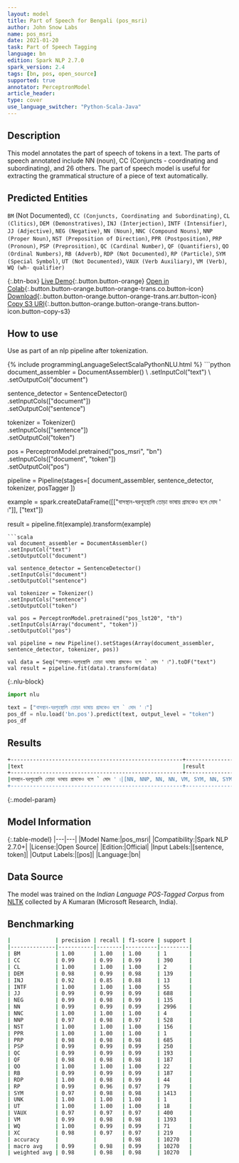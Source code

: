 ```yaml
---
layout: model
title: Part of Speech for Bengali (pos_msri)
author: John Snow Labs
name: pos_msri
date: 2021-01-20
task: Part of Speech Tagging
language: bn
edition: Spark NLP 2.7.0
spark_version: 2.4
tags: [bn, pos, open_source]
supported: true
annotator: PerceptronModel
article_header:
type: cover
use_language_switcher: "Python-Scala-Java"
---
```


## Description

This model annotates the part of speech of tokens in a text. The parts of speech annotated include NN (noun), CC (Conjuncts  - coordinating and subordinating), and 26 others. The part of speech model is useful for extracting the grammatical structure of a piece of text automatically.

## Predicted Entities

`BM` (Not Documented), `CC (Conjuncts, Coordinating and Subordinating)`, `CL (Clitics)`, `DEM (Demonstratives)`, `INJ (Interjection)`, `INTF (Intensifier)`, `JJ (Adjective)`, `NEG (Negative)`, `NN (Noun)`, `NNC (Compound Nouns)`, `NNP (Proper Noun)`, `NST (Preposition of Direction)`, `PPR (Postposition)`, `PRP (Pronoun)`, `PSP (Preprosition)`, `QC (Cardinal Number)`, `QF (Quantifiers)`, `QO (Ordinal Numbers)`, `RB (Adverb)`, `RDP (Not Documented)`, `RP (Particle)`, `SYM (Special Symbol)`, `UT (Not Documented)`, `VAUX (Verb Auxiliary)`, `VM (Verb)`, `WQ (wh- qualifier)`

{:.btn-box}
[Live Demo](https://demo.johnsnowlabs.com/public/GRAMMAR_EN/){:.button.button-orange}
[Open in Colab](https://colab.research.google.com/github/JohnSnowLabs/spark-nlp-workshop/blob/master/tutorials/streamlit_notebooks/GRAMMAR_EN.ipynb){:.button.button-orange.button-orange-trans.co.button-icon}
[Download](https://s3.amazonaws.com/auxdata.johnsnowlabs.com/public/models/pos_msri_bn_2.7.0_2.4_1611173659719.zip){:.button.button-orange.button-orange-trans.arr.button-icon}
[Copy S3 URI](s3://auxdata.johnsnowlabs.com/public/models/pos_msri_bn_2.7.0_2.4_1611173659719.zip){:.button.button-orange.button-orange-trans.button-icon.button-copy-s3}

## How to use

Use as part of an nlp pipeline after tokenization.

<div class="tabs-box" markdown="1">
{% include programmingLanguageSelectScalaPythonNLU.html %}
```python
document_assembler = DocumentAssembler() \
.setInputCol("text") \
.setOutputCol("document")

sentence_detector = SentenceDetector()\
.setInputCols(["document"])\
.setOutputCol("sentence")

tokenizer = Tokenizer()\
.setInputCols(["sentence"])\
.setOutputCol("token")

pos = PerceptronModel.pretrained("pos_msri", "bn") \
.setInputCols(["document", "token"]) \
.setOutputCol("pos")

pipeline = Pipeline(stages=[
document_assembler,
sentence_detector,
tokenizer,
posTagger
])

example = spark.createDataFrame([["বাসস্থান-ঘরগৃহস্থালি তোড়া ভাষায় গ্রামকেও বলে  মোদ ' ৷"]], ["text"])

result = pipeline.fit(example).transform(example)
```
```scala
val document_assembler = DocumentAssembler()
.setInputCol("text")
.setOutputCol("document")

val sentence_detector = SentenceDetector()
.setInputCols("document")
.setOutputCol("sentence")

val tokenizer = Tokenizer()
.setInputCols("sentence")
.setOutputCol("token")

val pos = PerceptronModel.pretrained("pos_lst20", "th")
.setInputCols(Array("document", "token"))
.setOutputCol("pos")

val pipeline = new Pipeline().setStages(Array(document_assembler, sentence_detector, tokenizer, pos))

val data = Seq("বাসস্থান-ঘরগৃহস্থালি তোড়া ভাষায় গ্রামকেও বলে ` মোদ ' ৷").toDF("text")
val result = pipeline.fit(data).transform(data)
```

{:.nlu-block}
```python
import nlu

text = ["বাসস্থান-ঘরগৃহস্থালি তোড়া ভাষায় গ্রামকেও বলে ` মোদ ' ৷"]
pos_df = nlu.load('bn.pos').predict(text, output_level = "token")
pos_df
```

</div>

## Results

```bash
+------------------------------------------------------+----------------------------------------+
|text                                                  |result                                  |
+------------------------------------------------------+----------------------------------------+
|বাসস্থান-ঘরগৃহস্থালি তোড়া ভাষায় গ্রামকেও বলে ` মোদ ' ৷|[NN, NNP, NN, NN, VM, SYM, NN, SYM, SYM]|
+------------------------------------------------------+----------------------------------------+
```

{:.model-param}
## Model Information

{:.table-model}
|---|---|
|Model Name:|pos_msri|
|Compatibility:|Spark NLP 2.7.0+|
|License:|Open Source|
|Edition:|Official|
|Input Labels:|[sentence, token]|
|Output Labels:|[pos]|
|Language:|bn|

## Data Source

The model was trained on the _Indian Language POS-Tagged Corpus_ from [NLTK](https://www.nltk.org) collected by A Kumaran (Microsoft Research, India).

## Benchmarking

```bash
|              | precision | recall | f1-score | support |
|--------------|-----------|--------|----------|---------|
| BM           | 1.00      | 1.00   | 1.00     | 1       |
| CC           | 0.99      | 0.99   | 0.99     | 390     |
| CL           | 1.00      | 1.00   | 1.00     | 2       |
| DEM          | 0.98      | 0.99   | 0.98     | 139     |
| INJ          | 0.92      | 0.85   | 0.88     | 13      |
| INTF         | 1.00      | 1.00   | 1.00     | 55      |
| JJ           | 0.99      | 0.99   | 0.99     | 688     |
| NEG          | 0.99      | 0.98   | 0.99     | 135     |
| NN           | 0.99      | 0.99   | 0.99     | 2996    |
| NNC          | 1.00      | 1.00   | 1.00     | 4       |
| NNP          | 0.97      | 0.98   | 0.97     | 528     |
| NST          | 1.00      | 1.00   | 1.00     | 156     |
| PPR          | 1.00      | 1.00   | 1.00     | 1       |
| PRP          | 0.98      | 0.98   | 0.98     | 685     |
| PSP          | 0.99      | 0.99   | 0.99     | 250     |
| QC           | 0.99      | 0.99   | 0.99     | 193     |
| QF           | 0.98      | 0.98   | 0.98     | 187     |
| QO           | 1.00      | 1.00   | 1.00     | 22      |
| RB           | 0.99      | 0.99   | 0.99     | 187     |
| RDP          | 1.00      | 0.98   | 0.99     | 44      |
| RP           | 0.99      | 0.96   | 0.97     | 79      |
| SYM          | 0.97      | 0.98   | 0.98     | 1413    |
| UNK          | 1.00      | 1.00   | 1.00     | 1       |
| UT           | 1.00      | 1.00   | 1.00     | 18      |
| VAUX         | 0.97      | 0.97   | 0.97     | 400     |
| VM           | 0.99      | 0.98   | 0.98     | 1393    |
| WQ           | 1.00      | 0.99   | 0.99     | 71      |
| XC           | 0.98      | 0.97   | 0.97     | 219     |
| accuracy     |           |        | 0.98     | 10270   |
| macro avg    | 0.99      | 0.98   | 0.99     | 10270   |
| weighted avg | 0.98      | 0.98   | 0.98     | 10270   |
```